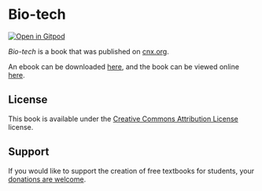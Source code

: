# Bio-tech

[![Open in Gitpod](https://gitpod.io/button/open-in-gitpod.svg)](https://gitpod.io/from-referrer/)

_Bio-tech_ is a book that was published on [cnx.org](https://cnx.org/).

An ebook can be downloaded [here](https://github.com/cnx-user-books/cnxbook-bio-tech/releases/latest), and the book can be viewed online [here](https://github.com/cnx-user-books/cnxbook-bio-tech/releases/latest).

## License
This book is available under the [Creative Commons Attribution License](./LICENSE) license.

## Support
If you would like to support the creation of free textbooks for students, your [donations are welcome](https://riceconnect.rice.edu/donation/support-openstax-banner).
